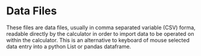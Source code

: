# Data Files
  
These files are data files, usually in comma separated variable (CSV) forma, readable directly by the calculator in order to 
import data to be operated on within the calculator. This is an alternative to keyboard of mouse selected data entry into a 
python List or pandas dataframe.
